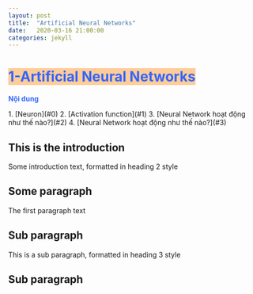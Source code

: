 ```yaml
---
layout: post
title:  "Artificial Neural Networks"
date:   2020-03-16 21:00:00
categories: jekyll
---
```

<h1 style="text-align: justify;"><span style="color: #3366ff; background-color: #ffcc99;"><strong>1-Artificial Neural Networks</strong></span></h1>  

<p><span style="color: #3366ff;"><strong>Nội dung</strong></span></p> 
1. [Neuron](#0)
2. [Activation function](#1)
3. [Neural Network hoạt động như thế nào?](#2)  
4. [Neural Network hoạt động như thế nào?](#3)

## This is the introduction <a name="0"></a>
Some introduction text, formatted in heading 2 style

## Some paragraph <a name="1"></a>
The first paragraph text

## Sub paragraph <a name="2"></a>
This is a sub paragraph, formatted in heading 3 style

## Sub paragraph <a name="3"></a>  


[jekyll]:      http://jekyllrb.com
[jekyll-gh]:   https://github.com/jekyll/jekyll
[jekyll-help]: https://github.com/jekyll/jekyll-help
